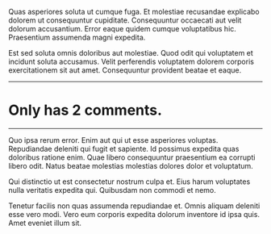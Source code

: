 Quas asperiores soluta ut cumque fuga. Et molestiae recusandae explicabo dolorem ut consequuntur cupiditate. Consequuntur occaecati aut velit dolorum accusantium. Error eaque quidem cumque voluptatibus hic. Praesentium assumenda magni expedita.

Est sed soluta omnis doloribus aut molestiae. Quod odit qui voluptatem et incidunt soluta accusamus. Velit perferendis voluptatem dolorem corporis exercitationem sit aut amet. Consequuntur provident beatae et eaque.

---
# Only has 2 comments.
---


Quo ipsa rerum error. Enim aut qui ut esse asperiores voluptas. Repudiandae deleniti qui fugit et sapiente. Id possimus expedita quas doloribus ratione enim. Quae libero consequuntur praesentium ea corrupti libero odit. Natus beatae molestias molestias dolores dolor et voluptatum.

Qui distinctio ut est consectetur nostrum culpa et. Eius harum voluptates nulla veritatis expedita qui. Quibusdam non commodi et nemo.

Tenetur facilis non quas assumenda repudiandae et. Omnis aliquam deleniti esse vero modi. Vero eum corporis expedita dolorum inventore id ipsa quis. Amet eveniet illum sit.